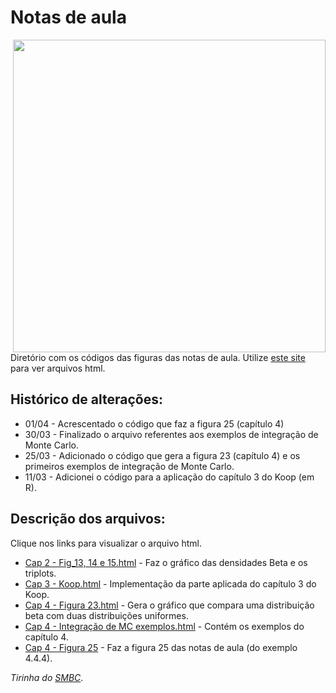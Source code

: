 # Notas de aula

<img src="https://www.smbc-comics.com/comics/20140523.png" width="500" align = "right">

Diretório com os códigos das figuras das notas de aula. Utilize [este site](https://htmlpreview.github.io/) para ver arquivos html.

## Histórico de alterações:

* 01/04 - Acrescentado o código que faz a figura 25 (capítulo 4)
* 30/03 - Finalizado o arquivo referentes aos exemplos de integração de Monte Carlo.
* 25/03 - Adicionado o código que gera a figura 23 (capítulo 4) e os primeiros exemplos de integração de Monte Carlo.
* 11/03 - Adicionei o código para a aplicação do capítulo 3 do Koop (em R).

## Descrição dos arquivos:

Clique nos links para visualizar o arquivo html.

* [Cap 2 - Fig_13, 14 e 15.html](https://htmlpreview.github.io/?https://github.com/aishameriane/Econometria-Bayesiana/blob/master/Notas-de-aula/Cap_2_-_Fig_13%2C_14_e_15.html) - Faz o gráfico das densidades Beta e os triplots.
* [Cap 3 - Koop.html](https://htmlpreview.github.io/?https://github.com/aishameriane/Econometria-Bayesiana/blob/master/Notas-de-aula/Cap_3_Koop.html) - Implementação da parte aplicada do capítulo 3 do Koop.
* [Cap 4 - Figura 23.html](https://htmlpreview.github.io/?https://github.com/aishameriane/Econometria-Bayesiana/blob/master/Notas-de-aula/Cap_4_-_Figura_23.html) - Gera o gráfico que compara uma distribuição beta com duas distribuições uniformes.
* [Cap 4 - Integração de MC exemplos.html](https://htmlpreview.github.io/?https://github.com/aishameriane/Econometria-Bayesiana/blob/master/Notas-de-aula/Cap_4_-_Integra%C3%A7%C3%A3o_de_MC_exemplos.html) - Contém os exemplos do capítulo 4.
* [Cap 4 - Figura 25](https://htmlpreview.github.io/?https://github.com/aishameriane/Econometria-Bayesiana/blob/master/Notas-de-aula/Cap_4_-_Figura_25.html) - Faz a figura 25 das notas de aula (do exemplo 4.4.4).

_Tirinha do [SMBC](https://www.smbc-comics.com/index.php?id=3366)_.
